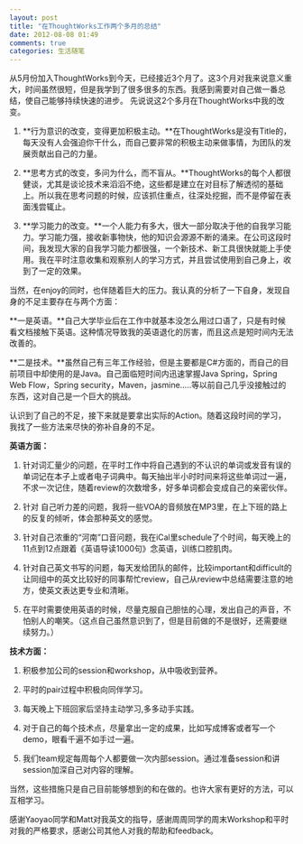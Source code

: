 ```yaml
---
layout: post
title: "在ThoughtWorks工作两个多月的总结"
date: 2012-08-08 01:49
comments: true
categories: 生活随笔
---
```


从5月份加入ThoughtWorks到今天，已经接近3个月了。这3个月对我来说意义重大，时间虽然很短，但是我学到了很多很多的东西。我感到需要对自己做一番总结，使自己能够持续快速的进步。
先说说这2个多月在ThoughtWorks中我的改变。

1. **行为意识的改变，变得更加积极主动。**在ThoughtWorks是没有Title的，每天没有人会强迫你干什么，而自己要非常的积极主动来做事情，为团队的发展贡献出自己的力量。

2. **思考方式的改变，多问为什么，而不盲从。**ThoughtWorks的每个人都很健谈，尤其是谈论技术来滔滔不绝，这些都是建立在对目标了解透彻的基础上。所以我在思考问题的时候，应该抓住重点，往深处挖掘，而不是停留在表面浅尝辄止。

3. **学习能力的改变。**一个人能力有多大，很大一部分取决于他的自我学习能力。学习能力强，接收新事物快，他的知识会源源不断的涌来。在公司这段时间，我发现大家的自我学习能力都很强，一个新技术、新工具很快就能上手使用。我在平时注意收集和观察别人的学习方式，并且尝试使用到自己身上，收到了一定的效果。
 
当然，在enjoy的同时，也伴随着巨大的压力。我认真的分析了一下自身，发现自身的不足主要存在与两个方面：

**一是英语。**自己大学毕业后在工作中就基本没怎么用过口语了，只是有时候看文档接触下英语。这种情况导致我的英语退化的厉害，而且这点是短时间内无法改善的。

**二是技术。**虽然自己有三年工作经验，但是主要都是C#方面的，而自己的目前项目中却使用的是Java。自己面临短时间内迅速掌握Java Spring，Spring Web Flow，Spring security，Maven，jasmine…..等以前自己几乎没接触过的东西，这对自己是一个巨大的挑战。
 
认识到了自己的不足，接下来就是要拿出实际的Action。随着这段时间的学习，我找了一些方法来尽快的弥补自身的不足。

**英语方面：**

1. 针对词汇量少的问题，在平时工作中将自己遇到的不认识的单词或发音有误的单词记在本子上或者电子词典中。每天抽出半小时时间来将这些单词过一遍，不求一次记住，随着review的次数增多，好多单词都会变成自己的亲密伙伴。

2. 针对
自己听力差的问题，我将一些VOA的音频放在MP3里，在上下班的路上的反复的倾听，体会那种英文的感觉。

3. 针对自己浓重的“河南”口音问题，我在iCal里schedule了个时间，每天晚上的11点到12点跟着《英语导读1000句》念英语，训练口腔肌肉。

4. 针对自己英文书写的问题，每天发给团队的邮件，比较important和difficult的让同组中的英文比较好的同事帮忙review，自己从review中总结需要注意的地方，使英文表达更专业和清晰。
5. 在平时需要使用英语的时候，尽量克服自己胆怯的心理，发出自己的声音，不怕别人的嘲笑。（这点自己虽然意识到了，但是目前做的不是很好，还需要继续努力。）
 

**技术方面：**

1. 积极参加公司的session和workshop，从中吸收到营养。

2. 平时的pair过程中积极向同伴学习。

3. 每天晚上下班回家后坚持主动学习,多多动手实践。

4. 对于自己的每个技术点，尽量拿出一定的成果，比如写成博客或者写一个demo，眼看千遍不如手过一遍。

5. 我们team规定每周每个人都要做一次内部session。通过准备session和讲session加深自己对内容的理解。
 
当然，这些措施只是自己目前能够想到的和在做的。也许大家有更好的方法，可以互相学习。

感谢Yaoyao同学和Matt对我英文的指导，感谢周周同学的周末Workshop和平时对我的严格要求，感谢公司其他人对我的帮助和feedback。